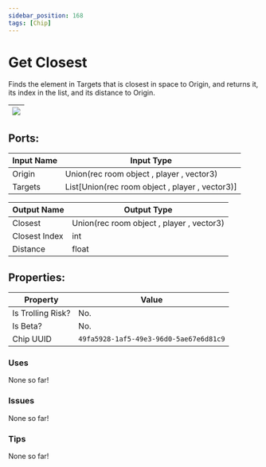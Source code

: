 ```yaml
---
sidebar_position: 168
tags: [Chip]
---
```


# Get Closest


Finds the element in Targets that is closest in space to Origin, and returns it, its index in the list, and its distance to Origin.

| ![](https://images-ext-2.discordapp.net/external/MPmIaQzlEPmgGWlgi-WxBBXt0Bjv_zWPkg1y1f_sy3s/https/www.recroomcircuits.com/image/circuit/absolute-value?width=206&height=108) |
|-----|

## Ports:

| Input Name | Input Type |
|-----------|-----------|
| Origin | Union(rec room object , player , vector3) |
| Targets | List[Union(rec room object , player , vector3)] |

| Output Name | Output Type |
|-----------|-----------|
| Closest | Union(rec room object , player , vector3) |
| Closest Index | int |
| Distance | float |

## Properties:

| Property  | Value |
|-------------------|-----------|
| Is Trolling Risk? | No. |
| Is Beta? | No. |
| Chip UUID | `49fa5928-1af5-49e3-96d0-5ae67e6d81c9` |

### Uses
None so far!

### Issues
None so far!

### Tips
None so far!
